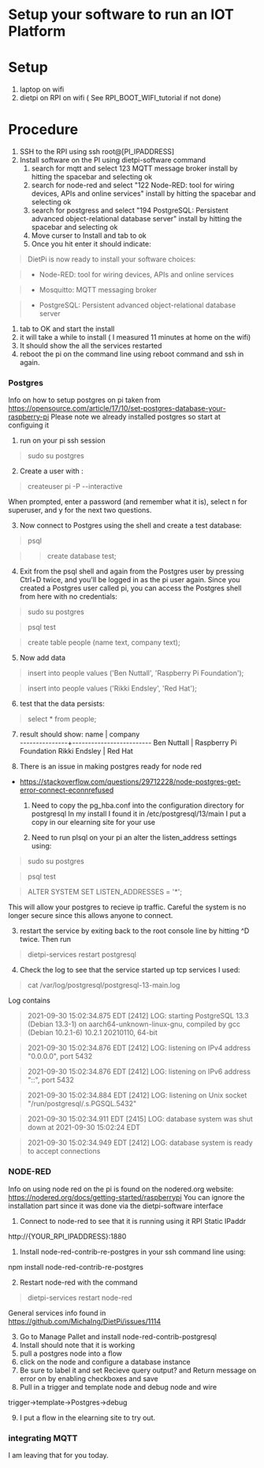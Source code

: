# Setup your software to run an IOT Platform #

# Setup #
1. laptop on wifi
2. dietpi on RPI on wifi ( See RPI_BOOT_WIFI_tutorial if not done)

# Procedure

1. SSH to the RPI using ssh root@[PI_IPADDRESS]
2. Install software on the PI using   dietpi-software command
   1. search for mqtt and select 123 MQTT message broker install by hitting the spacebar and selecting ok
   1. search for node-red and select "122  Node-RED: tool for wiring devices, APIs and online services" install by hitting the spacebar and selecting ok
   1. search for postgress and  select "194  PostgreSQL: Persistent advanced object-relational database server" install by hitting the spacebar and selecting ok
   1. Move curser to Install and tab to ok 
   1. Once you hit enter it should indicate:
> DietPi is now ready to install your software choices:                        

>  - Node-RED: tool for wiring devices, APIs and online services               

>  - Mosquitto: MQTT messaging broker                                   

>  - PostgreSQL: Persistent advanced object-relational database server  

   1. tab to OK and start the install
   1. it will take a while to install ( I measured 11 minutes at home on the wifi)
   1. It should show the all the services restarted
3. reboot the pi on the command line using reboot command and ssh in again.

### Postgres ###

Info on how to setup postgres on pi taken from
https://opensource.com/article/17/10/set-postgres-database-your-raspberry-pi
Please note we already installed postgres so start at configuing it

1. run on your pi ssh session

> sudo su postgres

2. Create a user with :

> createuser pi -P --interactive

When prompted, enter a password (and remember what it is), select n for superuser, and y for the next two questions.

3. Now connect to Postgres using the shell and create a test database:

> psql

>  > create database test;

4. Exit from the psql shell and again from the Postgres user by pressing Ctrl+D twice, and you'll be logged in as the pi user again. Since you created a Postgres user called pi, you can access the Postgres shell from here with no credentials:

> sudo su postgres

> psql test

> create table people (name text, company text);

5. Now add data

> insert into people values ('Ben Nuttall', 'Raspberry Pi Foundation');

> insert into people values ('Rikki Endsley', 'Red Hat');

6. test that the data persists:

> select * from people;

7. result should show:
     name      |         company         
---------------+-------------------------
 Ben Nuttall   | Raspberry Pi Foundation
 Rikki Endsley | Red Hat

8. There is an issue in making postgres ready for node red
- https://stackoverflow.com/questions/29712228/node-postgres-get-error-connect-econnrefused

  1. Need to copy the pg_hba.conf into the configuration directory for postgresql
  In my install I found it in /etc/postgresql/13/main 
  I put a copy in our elearning site for your use

  2. Need to run plsql on your pi an alter the listen_address settings using:

>  sudo su postgres

>  psql test

>  ALTER SYSTEM SET LISTEN_ADDRESSES = '*';

  This will allow your postgres to recieve ip traffic.  Careful the system is no
  longer secure since this allows anyone to connect.

  3. restart the service by exiting back to the root console line
     by hitting ^D twice.
     Then run

> dietpi-services restart postgresql

4. Check the log to see that the service started up tcp services
  I used:

> cat /var/log/postgresql/postgresql-13-main.log

Log contains

>  2021-09-30 15:02:34.875 EDT [2412] LOG:  starting PostgreSQL 13.3 (Debian 13.3-1) on aarch64-unknown-linux-gnu, compiled by gcc (Debian 10.2.1-6) 10.2.1 20210110, 64-bit

> 2021-09-30 15:02:34.876 EDT [2412] LOG:  listening on IPv4 address "0.0.0.0", port 5432

> 2021-09-30 15:02:34.876 EDT [2412] LOG:  listening on IPv6 address "::", port 5432

> 2021-09-30 15:02:34.884 EDT [2412] LOG:  listening on Unix socket "/run/postgresql/.s.PGSQL.5432"

> 2021-09-30 15:02:34.911 EDT [2415] LOG:  database system was shut down at 2021-09-30 15:02:24 EDT

> 2021-09-30 15:02:34.949 EDT [2412] LOG:  database system is ready to accept connections
  

 
### NODE-RED ###

Info on using node red on the pi is found on the nodered.org website: https://nodered.org/docs/getting-started/raspberrypi
You can ignore the installation part since it was done via the dietpi-software interface

1.   Connect to node-red to see that it is running using it RPI Static IPaddr

http://{YOUR_RPI_IPADDRESS}:1880

1. Install node-red-contrib-re-postgres  in your ssh command line using:

npm install node-red-contrib-re-postgres

2. Restart node-red with the command

> dietpi-services restart node-red

General services info found in https://github.com/MichaIng/DietPi/issues/1114

3. Go to Manage Pallet and install  node-red-contrib-postgresql
4. Install should note that it is working
5. pull a postgres node into a flow
6. click on the node and configure a database instance
7. Be sure to label it and set Recieve query output? and Return message on error on by enabling checkboxes and save
8. Pull in a trigger and template node and debug node and wire

trigger->template->Postgres->debug

9. I put a flow in the elearning site to try out.


### integrating MQTT ###

I am leaving that for you today.


